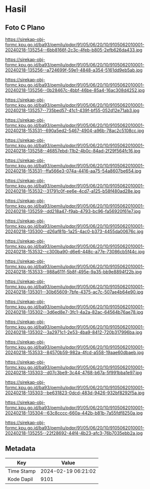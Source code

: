 # Hasil

## Foto C Plano

https://sirekap-obj-formc.kpu.go.id/ba93/pemilu/pdpr/91/05/06/20/10/9105062010001-20240218-135254--6bb8166f-2c3c-4feb-b805-2efb626da433.jpg

https://sirekap-obj-formc.kpu.go.id/ba93/pemilu/pdpr/91/05/06/20/10/9105062010001-20240218-135256--a724699f-59e1-4848-a354-5161dd9eb5ab.jpg

https://sirekap-obj-formc.kpu.go.id/ba93/pemilu/pdpr/91/05/06/20/10/9105062010001-20240218-135256--0b28467c-4bbf-46be-85a4-16ac308d4252.jpg

https://sirekap-obj-formc.kpu.go.id/ba93/pemilu/pdpr/91/05/06/20/10/9105062010001-20240218-135257--735bed57-41c1-439f-bf55-052d12e71ab3.jpg

https://sirekap-obj-formc.kpu.go.id/ba93/pemilu/pdpr/91/05/06/20/10/9105062010001-20240218-153531--690a5ed2-5467-4904-a96b-78ac2c5108cc.jpg

https://sirekap-obj-formc.kpu.go.id/ba93/pemilu/pdpr/91/05/06/20/10/9105062010001-20240218-135258--46857ebd-11b2-4b0c-84ad-2f29f564fc16.jpg

https://sirekap-obj-formc.kpu.go.id/ba93/pemilu/pdpr/91/05/06/20/10/9105062010001-20240218-153531--ffa566e3-074a-4416-aa75-54a8607be654.jpg

https://sirekap-obj-formc.kpu.go.id/ba93/pemilu/pdpr/91/05/06/20/10/9105062010001-20240218-153532--31791c0f-ee6e-4cd7-a125-b58f480ad28e.jpg

https://sirekap-obj-formc.kpu.go.id/ba93/pemilu/pdpr/91/05/06/20/10/9105062010001-20240218-135259--dd218a47-f9ab-4793-bc96-fa56920f61e7.jpg

https://sirekap-obj-formc.kpu.go.id/ba93/pemilu/pdpr/91/05/06/20/10/9105062010001-20240218-135300--d26af81b-1a25-4ac0-b373-4455da00676c.jpg

https://sirekap-obj-formc.kpu.go.id/ba93/pemilu/pdpr/91/05/06/20/10/9105062010001-20240218-153532--c300ba90-d6e6-448c-a77e-73086cb5f44c.jpg

https://sirekap-obj-formc.kpu.go.id/ba93/pemilu/pdpr/91/05/06/20/10/9105062010001-20240218-153533--988a611f-5b8f-495e-9a35-bb9e8894f22b.jpg

https://sirekap-obj-formc.kpu.go.id/ba93/pemilu/pdpr/91/05/06/20/10/9105062010001-20240218-135301--30b65609-7bfe-4375-ac7c-507ae4b64e90.jpg

https://sirekap-obj-formc.kpu.go.id/ba93/pemilu/pdpr/91/05/06/20/10/9105062010001-20240218-135302--3d6ed8e7-3fc1-4a2a-82ac-64564b76ae78.jpg

https://sirekap-obj-formc.kpu.go.id/ba93/pemilu/pdpr/91/05/06/20/10/9105062010001-20240218-135302--3a2971c1-2e53-4ba9-8412-720b317996ba.jpg

https://sirekap-obj-formc.kpu.go.id/ba93/pemilu/pdpr/91/05/06/20/10/9105062010001-20240218-153533--84570b59-982a-4fcd-a558-19aae60dbaeb.jpg

https://sirekap-obj-formc.kpu.go.id/ba93/pemilu/pdpr/91/05/06/20/10/9105062010001-20240218-135303--d07c3be9-3c44-4768-b67a-5f991bba1e97.jpg

https://sirekap-obj-formc.kpu.go.id/ba93/pemilu/pdpr/91/05/06/20/10/9105062010001-20240218-135303--be631823-0dcd-483d-9426-932bf8292f5a.jpg

https://sirekap-obj-formc.kpu.go.id/ba93/pemilu/pdpr/91/05/06/20/10/9105062010001-20240218-135304--63c8cccc-660a-442b-b81b-7a55fdf8250a.jpg

https://sirekap-obj-formc.kpu.go.id/ba93/pemilu/pdpr/91/05/06/20/10/9105062010001-20240218-135255--22f28692-44f4-4b23-afc3-76b7035ebb2a.jpg


## Metadata

| Key        | Value               |
| ---------- | ------------------- |
| Time Stamp | 2024-02-19 06:21:02 |
| Kode Dapil | 9101                |



